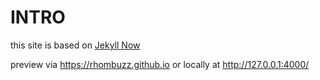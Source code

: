 # INTRO

this site is based on [Jekyll Now](https://github.com/barryclark/jekyll-now) 

preview via <https://rhombuzz.github.io> or locally at http://127.0.0.1:4000/
